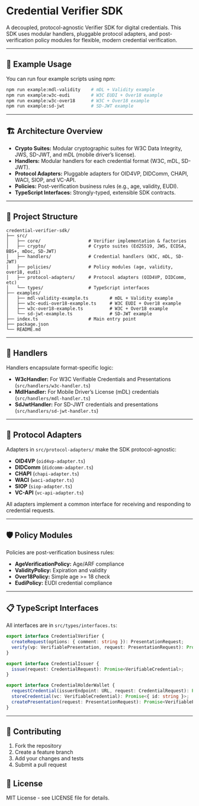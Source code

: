 # Credential Verifier SDK

A decoupled, protocol-agnostic Verifier SDK for digital credentials. This SDK uses modular handlers, pluggable protocol adapters, and post-verification policy modules for flexible, modern credential verification.

---

## 🚀 Example Usage

You can run four example scripts using npm:

```sh
npm run example:mdl-validity    # mDL + Validity example
npm run example:w3c-eudi        # W3C EUDI + Over18 example
npm run example:w3c-over18      # W3C + Over18 example
npm run example:sd-jwt          # SD-JWT example
```

---

## 🏗️ Architecture Overview

- **Crypto Suites:** Modular cryptographic suites for W3C Data Integrity, JWS, SD-JWT, and mDL (mobile driver’s license).
- **Handlers:** Modular handlers for each credential format (W3C, mDL, SD-JWT).
- **Protocol Adapters:** Pluggable adapters for OID4VP, DIDComm, CHAPI, WACI, SIOP, and VC-API.
- **Policies:** Post-verification business rules (e.g., age, validity, EUDI).
- **TypeScript Interfaces:** Strongly-typed, extensible SDK contracts.

---

## 📁 Project Structure

```
credential-verifier-sdk/
├── src/
│   ├── core/                  # Verifier implementation & factories
│   ├── crypto/                # Crypto suites (Ed25519, JWS, ECDSA, BBS+, mDoc, SD-JWT)
│   ├── handlers/              # Credential handlers (W3C, mDL, SD-JWT)
│   ├── policies/              # Policy modules (age, validity, over18, eudi)
│   ├── protocol-adapters/     # Protocol adapters (OID4VP, DIDComm, etc)
│   └── types/                 # TypeScript interfaces
├── examples/
│   ├── mdl-validity-example.ts        # mDL + Validity example
│   ├── w3c-eudi-over18-example.ts     # W3C EUDI + Over18 example
│   ├── w3c-over18-example.ts          # W3C + Over18 example
│   └── sd-jwt-example.ts              # SD-JWT example
├── index.ts                   # Main entry point
├── package.json
└── README.md
```

---

## 🧩 Handlers

Handlers encapsulate format-specific logic:

- **W3cHandler:** For W3C Verifiable Credentials and Presentations (`src/handlers/w3c-handler.ts`)
- **MdlHandler:** For Mobile Driver’s License (mDL) credentials (`src/handlers/mdl-handler.ts`)
- **SdJwtHandler:** For SD-JWT credentials and presentations (`src/handlers/sd-jwt-handler.ts`)

---

## 🔌 Protocol Adapters

Adapters in `src/protocol-adapters/` make the SDK protocol-agnostic:

- **OID4VP** (`oid4vp-adapter.ts`)
- **DIDComm** (`didcomm-adapter.ts`)
- **CHAPI** (`chapi-adapter.ts`)
- **WACI** (`waci-adapter.ts`)
- **SIOP** (`siop-adapter.ts`)
- **VC-API** (`vc-api-adapter.ts`)

All adapters implement a common interface for receiving and responding to credential requests.

---

## 🛡️ Policy Modules

Policies are post-verification business rules:

- **AgeVerificationPolicy:** Age/ARF compliance
- **ValidityPolicy:** Expiration and validity
- **Over18Policy:** Simple age >= 18 check
- **EudiPolicy:** EUDI credential compliance

---

## 📋 TypeScript Interfaces

All interfaces are in `src/types/interfaces.ts`:

```typescript
export interface CredentialVerifier {
  createRequest(options: { comment: string }): PresentationRequest;
  verify(vp: VerifiablePresentation, request: PresentationRequest): Promise<VerificationResult>;
}

export interface CredentialIssuer {
  issue(request: CredentialRequest): Promise<VerifiableCredential>;
}

export interface CredentialHolderWallet {
  requestCredential(issuerEndpoint: URL, request: CredentialRequest): Promise<VerifiableCredential>;
  storeCredential(vc: VerifiableCredential): Promise<{ id: string }>;
  createPresentation(request: PresentationRequest): Promise<VerifiablePresentation>;
}
```

---

## 🤝 Contributing

1. Fork the repository
2. Create a feature branch
3. Add your changes and tests
4. Submit a pull request

## 📄 License

MIT License - see LICENSE file for details. 